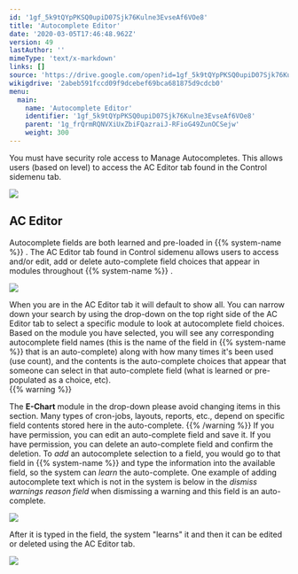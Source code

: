 ```yaml
---
id: '1gf_5k9tQYpPKSQ0upiD07Sjk76Kulne3EvseAf6VOe8'
title: 'Autocomplete Editor'
date: '2020-03-05T17:46:48.962Z'
version: 49
lastAuthor: ''
mimeType: 'text/x-markdown'
links: []
source: 'https://drive.google.com/open?id=1gf_5k9tQYpPKSQ0upiD07Sjk76Kulne3EvseAf6VOe8'
wikigdrive: '2abeb591fccd09f9dcebef69bca681875d9cdcb0'
menu:
  main:
    name: 'Autocomplete Editor'
    identifier: '1gf_5k9tQYpPKSQ0upiD07Sjk76Kulne3EvseAf6VOe8'
    parent: '1g_frQrmRQNVXiUxZbiFQazraiJ-RFioG49ZunOCSejw'
    weight: 300
---
```

You must have security role access to Manage Autocompletes. This allows users (based on level) to access the AC Editor tab found in the Control sidemenu tab.
  
![](../autocomplete-editor.assets/10000201000000E000000070D33F6FFA25B471D1.png)  

  
## AC Editor  
  
Autocomplete fields are both learned and pre-loaded in {{% system-name %}} . The AC Editor tab found in Control sidemenu allows users to access and/or edit, add or delete auto-complete field choices that appear in modules throughout {{% system-name %}} .
  
![](../autocomplete-editor.assets/10000201000004CF00000109C3D46A6FE83E18A1.png)  

When you are in the AC Editor tab it will default to show all. You can narrow down your search by using the drop-down on the top right side of the AC Editor tab to select a specific module to look at autocomplete field choices.  
Based on the module you have selected, you will see any corresponding autocomplete field names (this is the name of the field in {{% system-name %}} that is an auto-complete) along with how many times it's been used (use count), and the contents is the auto-complete choices that appear that someone can select in that auto-complete field (what is learned or pre-populated as a choice, etc).  
{{% warning %}}

The **E-Chart** module in the drop-down please avoid changing items in this section. Many types of cron-jobs, layouts, reports, etc., depend on specific field contents stored here in the auto-complete.
{{% /warning %}}
If you have permission, you can edit an auto-complete field and save it.
If you have permission, you can delete an auto-complete field and confirm the deletion.
To *add* an autocomplete selection to a field, you would go to that field in {{% system-name %}} and type the information into the available field, so the system can *learn* the auto-complete. One example of adding autocomplete text which is not in the system is below in the *dismiss warnings* *reason field* when dismissing a warning and this field is an auto-complete.
  
![](../autocomplete-editor.assets/10000201000002A4000000C27127C4CF7C42BEE3.png)  

After it is typed in the field, the system "learns" it and then it can be edited or deleted using the AC Editor tab.
  
![](../autocomplete-editor.assets/10000000000004CB00000095F06DB0635BA04E4A.png)  


